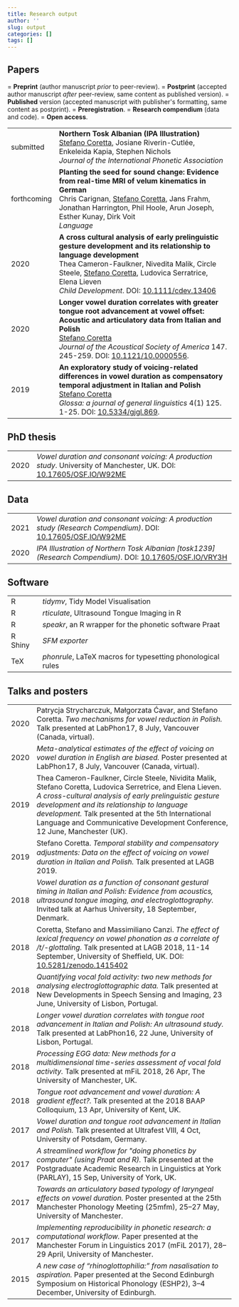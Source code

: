 ```yaml
---
title: Research output
author: ''
slug: output
categories: []
tags: []
---
```


## Papers

<span style="display: block" id="osi-notice">
  <span class="osi-preprint"></span> = <b>Preprint</b> (author manuscript <em>prior</em> to peer-review).
  <span class="osi-postprint"></span> = <b>Postprint</b> (accepted author manuscript <em>after</em> peer-review, same content as published version).
  <span class="osi-published"></span> = <b>Published</b> version (accepted manuscript with publisher's formatting, same content as postprint).
  <span class="osi-prereg"></span> = <b>Preregistration</b>.
  <span class="osi-compendium"></span> = <b>Research compendium</b> (data and code). <i class="fa fa fa-unlock-alt"></i> = <b>Open access</b>.
</span>



| | |
---|---
submitted   | <b>Northern Tosk Albanian (IPA Illustration)</b><br><u>Stefano Coretta</u>, Josiane Riverin-Cutlée, Enkeleida Kapia, Stephen Nichols<br><em>Journal of the International Phonetic Association</em><br><a class="osi" href=https://osf.io/mb2hg/ target="_blank"><span class="osi-preprint"></span></a> <a class="osi" href=https://osf.io/vry3h/ target="_blank"><span class="osi-compendium"></span></a>
forthcoming | <b>Planting the seed for sound change: Evidence from real-time MRI of velum kinematics in German</b><br>Chris Carignan, <u>Stefano Coretta</u>, Jans Frahm, Jonathan Harrington, Phil Hoole, Arun Joseph, Esther Kunay, Dirk Voit<br><em>Language</em><br><a class="osi" href=https://github.com/ChristopherCarignan/journal-articles/tree/master/rtMRI-velum target="_blank"><span class="osi-compendium"></span></a>
2020        | <b>A cross cultural analysis of early prelinguistic gesture development and its relationship to language development</b><br>Thea Cameron-Faulkner, Nivedita Malik, Circle Steele, <u>Stefano Coretta</u>, Ludovica Serratrice, Elena Lieven<br><em>Child Development</em>. DOI: <a href="http://doi.org/10.1111/cdev.13406" target="_blank">10.1111/cdev.13406</a><br><i class="fa fa-unlock-alt"></i> <a class="osi" href=https://doi.org/10.1111/cdev.13406 target="_blank"><span class="osi-published"></span></a>
2020        | <b>Longer vowel duration correlates with greater tongue root advancement at vowel offset: Acoustic and articulatory data from Italian and Polish</b><br><u>Stefano Coretta</u><br><em>Journal of the Acoustical Society of America</em> 147. 245-259. DOI: <a href="http://doi.org/10.1121/10.0000556" target="_blank">10.1121/10.0000556</a>.<br><a class="osi" href=https://doi.org/10.31219/osf.io/zrqyx target="_blank"><span class="osi-postprint"></span></a> <a class="osi" href=http://doi.org/10.1121/10.0000556 target="_blank"><span class="osi-published"></span></a> <a class="osi" href=https://osf.io/d245b/ target="_blank"><span class="osi-compendium"></span>
2019        | <b>An exploratory study of voicing-related differences in vowel duration as compensatory temporal adjustment in Italian and Polish</b><br><u>Stefano Coretta</u><br><em>Glossa: a journal of general linguistics</em> 4(1) 125. 1-25. DOI: <a href="http://doi.org/10.5334/gjgl.869" target="_blank">10.5334/gjgl.869</a>.<br><i class="fa fa-unlock-alt"></i> <a class="osi" href=http://doi.org/10.5334/gjgl.869 target="_blank"><span class="osi-published"></span></a> <a class="osi" href=https://osf.io/bfyhr/ target="_blank"><span class="osi-compendium"></span></a>


## PhD thesis

| | |
---|---
2020 | <em>Vowel duration and consonant voicing: A production study</em>. University of Manchester, UK. DOI: <a href="http://doi.org/10.17605/OSF.IO/W92ME" target="_blank">10.17605/OSF.IO/W92ME</a><br><a href=https://stefanocoretta.github.io/docs/pubs/coretta-phd-thesis.pdf target="_blank"><i class="fa fa-file-text"></i></a> <a class="osi" href=https://osf.io/w92me/ target="_blank"><span class="osi-compendium"></span></a>

## Data

<table>
  <tr>
    <td>2021</td>
    <td><em>Vowel duration and consonant voicing: A production study (Research Compendium)</em>. DOI: <a href="http://doi.org/10.17605/OSF.IO/W92ME" target="_blank">10.17605/OSF.IO/W92ME</a></td>
  </tr>
  <tr>
    <td>2020</td>
    <td><em>IPA Illustration of Northern Tosk Albanian [tosk1239] (Research Compendium)</em>. DOI: <a href="https://osf.io/vry3h/" target="_blank">10.17605/OSF.IO/VRY3H</a></td>
  </tr>
</table>

## Software

<table>
  <tr>
    <td>R</td>
    <td><em>tidymv</em>, Tidy Model Visualisation</td>
    <td><a href="http://github.com/stefanocoretta/tidymv" target="_blank"><i class="fa fa-external-link-alt"></i></a></td>
  </tr>
  <tr>
    <td>R</td>
    <td><em>rticulate</em>, Ultrasound Tongue Imaging in R</td>
    <td><a href="http://github.com/stefanocoretta/rticulate" target="_blank"><i class="fa fa-external-link-alt"></i></a></td>
  </tr>
  <tr>
    <td>R</td>
    <td><em>speakr</em>, an R wrapper for the phonetic software Praat</td>
    <td><a href="https://github.com/stefanocoretta/speakr" target="_blank"><i class="fa fa-external-link-alt"></i></a></td>
  </tr>
  <tr>
    <td>R Shiny</td>
    <td><em>SFM exporter</em></td>
    <td><a href="https://stefanocoretta.shinyapps.io/sfm-exporter/" target="_blank"><i class="fa fa-external-link-alt"></i></a></td>
  </tr>
  <tr>
    <td>TeX</td>
    <td><em>phonrule</em>, LaTeX macros for typesetting phonological rules</td>
    <td><a href="https://www.ctan.org/pkg/phonrule" target="_blank"><i class="fa fa-external-link-alt"></i></a></td>
  </tr>
</table>


## Talks and posters

<table>
  <tr>
    <td>2020</td>
    <td>Patrycja Strycharczuk, Małgorzata Ćavar, and Stefano Coretta. <em>Two mechanisms for vowel reduction in Polish.</em> Talk presented at LabPhon17, 8 July, Vancouver (Canada, virtual).</td>
  </tr>
  <tr>
    <td>2020</td>
    <td><em>Meta-analytical estimates of the effect of voicing on vowel duration in English are biased.</em> Poster presented at LabPhon17, 8 July, Vancouver (Canada, virtual).<br><a class="osi" href=https://github.com/stefanocoretta/2020-labphon target="_blank"><span class="osi-compendium"></span></a></td>
  </tr>
  <tr>
    <td>2019</td>
    <td>Thea Cameron-Faulkner, Circle Steele, Nividita Malik, Stefano Coretta, Ludovica Serretrice, and Elena Lieven. <em>A cross-cultural analysis of early prelinguistic gesture development and its relationship to language development.</em> Talk presented at the 5th International Language and Communicative Development Conference, 12 June, Manchester (UK).</td>
  </tr>
  <tr>
    <td>2019</td>
    <td>Stefano Coretta. <em>Temporal stability and compensatory adjustments: Data on the eﬀect of voicing on vowel duration in Italian and Polish.</em> Talk presented at LAGB 2019.<br><a href="https://stefanocoretta.github.io/docs/pubs/2019-LAGB.pdf" target="_blank"><i class="fa fa-file-text"></i></a></td>
  </tr>
  <tr>
    <td>2018</td>
    <td><em>Vowel duration as a function of consonant gestural timing in Italian and Polish: Evidence from acoustics, ultrasound tongue imaging, and electroglottography.</em> Invited talk at Aarhus University, 18 September, Denmark.</td>
  </tr>
  <tr>
    <td>2018</td>
    <td>Coretta, Stefano and Massimiliano Canzi. <em>The effect of lexical frequency on vowel phonation as a correlate of /t/-glottaling.</em> Talk presented at LAGB 2018, 11-14 September, University of Sheffield, UK. DOI: <a href="http://doi.org/10.5281/zenodo.1415402" target="_blank">10.5281/zenodo.1415402</a><br><a href=https://github.com/stefanocoretta/2018-lagb/raw/master/presentation.pdf target="_blank"><i class="fa fa-file-text"></i></a> <a class="osi" href=https://github.com/stefanocoretta/2018-lagb target="_blank"><span class="osi-compendium"></span></a></td>
  </tr>
  <tr>
    <td>2018</td>
    <td><em>Quantifying vocal fold activity: two new methods for analysing electroglottographic data.</em> Talk presented at New Developments in Speech Sensing and Imaging, 23 June, University of Lisbon, Portugal.<br><a href="https://stefanocoretta.github.io/docs/pubs/2018-labphon-satellite.pdf" target="_blank"><i class="fa fa-file-text"></i></a> <a class="osi" href="https://osf.io/zvcgb/" target="_blank"><span class="osi-compendium"></span></a></td>
  </tr>
  <tr>
    <td>2018</td>
    <td><em>Longer vowel duration correlates with tongue root advancement in Italian and Polish: An ultrasound study.</em> Talk presented at LabPhon16, 22 June, University of Lisbon, Portugal.<br><a href="https://stefanocoretta.github.io/docs/pubs/2018-labphon.pdf" target="_blank"><i class="fa fa-file-text"></i></a> <a class="osi" href="https://github.com/stefanocoretta/2018-labphon" target="_blank"><span class="osi-compendium"></span></a></td>
  </tr>
  <tr>
    <td>2018</td>
    <td><em>Processing EGG data: New methods for a multidimensional time-series assessment of vocal fold activity.</em> Talk presented at mFiL 2018, 26 Apr, The University of Manchester, UK.</td>
  </tr>
  <tr>
    <td>2018</td>
    <td><em>Tongue root advancement and vowel duration: A gradient effect?.</em> Talk presented at the 2018 BAAP Colloquium, 13 Apr, University of Kent, UK.<br><a href="https://stefanocoretta.github.io/docs/pubs/2018-baap.pdf" target="_blank"><i class="fa fa-file-text"></i></a> <a class="osi" href="https://github.com/stefanocoretta/2018-baap" target="_blank"><span class="osi-compendium"></span></a></td>
  </tr>
  <tr>
    <td>2017</td>
    <td><em>Vowel duration and tongue root advancement in Italian and Polish.</em> Talk presented at Ultrafest VIII, 4 Oct, University of Potsdam, Germany.<br><a href="https://stefanocoretta.github.io/docs/pubs/2017-ultrafest.pdf" target="_blank"><i class="fa fa-file-text"></i></a> <a class="osi" href="https://github.com/stefanocoretta/2017-ultrafest" target="_blank"><span class="osi-compendium"></span></a></td>
  </tr>
  <tr>
    <td>2017</td>
    <td><em>A streamlined workflow for "doing phonetics by computer" (using Praat and R).</em> Talk presented at the Postgraduate Academic Research in Linguistics at York (PARLAY), 15 Sep, University of York, UK.<br><a href="https://stefanocoretta.github.io/docs/pubs/2017-parlay.pdf" target="_blank"><i class="fa fa-file-text"></i></a> <a class="osi" href="https://github.com/stefanocoretta/speakr-demo" target="_blank"><span class="osi-compendium"></span></a></td>
  </tr>
  <tr>
    <td>2017</td>
    <td><em>Towards an articulatory based typology of laryngeal effects on vowel duration.</em> Poster presented at the 25th Manchester Phonology Meeting (25mfm), 25–27 May, University of Manchester.<br><a href="https://stefanocoretta.github.io/docs/pubs/2017-mfm.pdf" target="_blank"><i class="fa fa-file-text"></i></a> <a class="osi" href="https://github.com/stefanocoretta/ma-thesis-york" target="_blank"><span class="osi-compendium"></span></a></td>
  </tr>
  <tr>
    <td>2017</td>
    <td><em>Implementing reproducibility in phonetic research: a computational workflow.</em> Paper presented at the Manchester Forum in Linguistics 2017 (mFiL 2017), 28–29 April, University of Manchester.<br><a href="https://stefanocoretta.github.io/docs/pubs/2017-mfil.pdf" target="_blank"><i class="fa fa-file-text"></i></a> <a class="osi" href="https://github.com/stefanocoretta/reproducible-phonetics" target="_blank"><span class="osi-compendium"></span></a></td>
  </tr>
  <tr>
    <td>2015</td>
    <td><em>A new case of “rhinoglottophilia:” from nasalisation to aspiration.</em> Paper presented at the Second Edinburgh Symposium on Historical Phonology (ESHP2), 3–4 December, University of Edinburgh.<br><a href="https://stefanocoretta.github.io/docs/pubs/2015-eshp.pdf" target="_blank"><i class="fa fa-file-text"></i></a></td>
  </tr>
</table>
